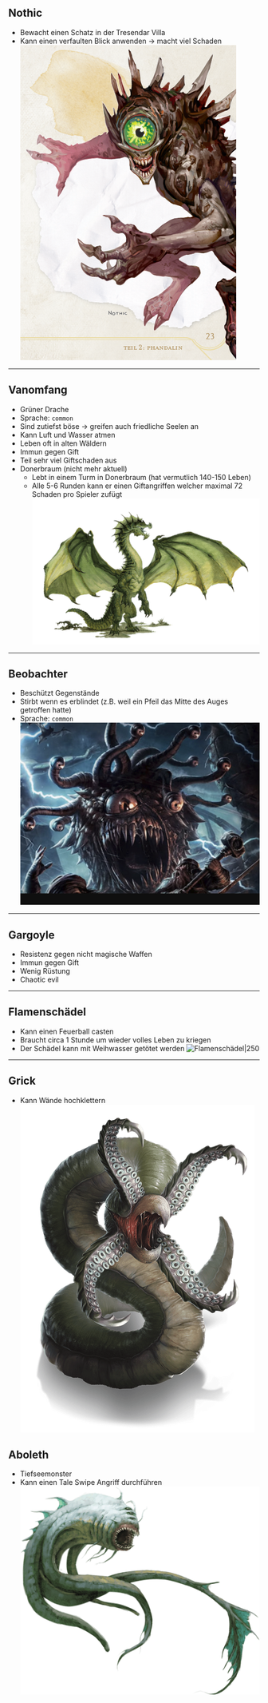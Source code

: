 ## Nothic
- Bewacht einen Schatz in der Tresendar Villa
- Kann einen verfaulten Blick anwenden -> macht viel Schaden
![Nothic|250](Bilder/Monster/Nothic.png)

---
## Vanomfang
- Grüner Drache
- Sprache: `common`
- Sind zutiefst böse -> greifen auch friedliche Seelen an
- Kann Luft und Wasser atmen
- Leben oft in alten Wäldern
- Immun gegen Gift
- Teil sehr viel Giftschaden aus
- Donerbraum (nicht mehr aktuell)
	- Lebt in einem Turm in Donerbraum (hat vermutlich 140-150 Leben)
	- Alle 5-6 Runden kann er einen Giftangriffen welcher maximal 72 Schaden pro Spieler zufügt
![Vanomfang|250](Bilder/Monster/Vanomfang.png)

---
## Beobachter
- Beschützt Gegenstände
- Stirbt wenn es erblindet (z.B. weil ein Pfeil das Mitte des Auges getroffen hatte)
- Sprache: `common`
![Beobachter|250](Bilder/Monster/Beobachter.png)

---
## Gargoyle
- Resistenz gegen nicht magische Waffen
- Immun gegen Gift
- Wenig Rüstung
- Chaotic evil

---
## Flamenschädel
- Kann einen Feuerball casten
- Braucht circa 1 Stunde um wieder volles Leben zu kriegen
- Der Schädel kann mit Weihwasser getötet werden
![Flamenschädel|250](Bilder/Monster/Flamenschädel.png)

---
## Grick
- Kann Wände hochklettern
![Grick|250](Bilder/Monster/Grick.png)

## Aboleth
- Tiefseemonster
- Kann einen Tale Swipe Angriff durchführen
![Aboleth|250](Bilder/Monster/Aboleth.png)
